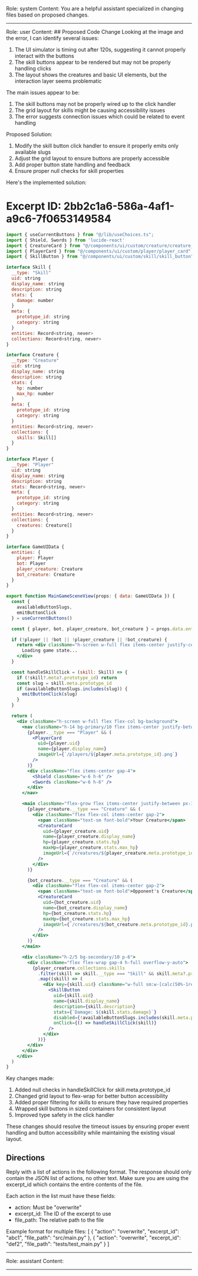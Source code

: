 Role: system
Content: You are a helpful assistant specialized in changing files based on proposed changes.
__________________
Role: user
Content: ## Proposed Code Change
Looking at the image and the error, I can identify several issues:

1. The UI simulator is timing out after 120s, suggesting it cannot properly interact with the buttons
2. The skill buttons appear to be rendered but may not be properly handling clicks
3. The layout shows the creatures and basic UI elements, but the interaction layer seems problematic

The main issues appear to be:

1. The skill buttons may not be properly wired up to the click handler
2. The grid layout for skills might be causing accessibility issues
3. The error suggests connection issues which could be related to event handling

Proposed Solution:

1. Modify the skill button click handler to ensure it properly emits only available slugs
2. Adjust the grid layout to ensure buttons are properly accessible
3. Add proper button state handling and feedback
4. Ensure proper null checks for skill properties

Here's the implemented solution:

# Excerpt ID: 2bb2c1a6-586a-4af1-a9c6-7f0653149584
```jsx main_game/templates/MainGameScene.tsx
import { useCurrentButtons } from "@/lib/useChoices.ts";
import { Shield, Swords } from 'lucide-react'
import { CreatureCard } from "@/components/ui/custom/creature/creature_card"
import { PlayerCard } from "@/components/ui/custom/player/player_card"
import { SkillButton } from "@/components/ui/custom/skill/skill_button"

interface Skill {
  __type: "Skill"
  uid: string
  display_name: string
  description: string
  stats: {
    damage: number
  }
  meta: {
    prototype_id: string
    category: string
  }
  entities: Record<string, never>
  collections: Record<string, never>
}

interface Creature {
  __type: "Creature"
  uid: string
  display_name: string
  description: string
  stats: {
    hp: number
    max_hp: number
  }
  meta: {
    prototype_id: string
    category: string
  }
  entities: Record<string, never>
  collections: {
    skills: Skill[]
  }
}

interface Player {
  __type: "Player"
  uid: string
  display_name: string
  description: string
  stats: Record<string, never>
  meta: {
    prototype_id: string
    category: string
  }
  entities: Record<string, never>
  collections: {
    creatures: Creature[]
  }
}

interface GameUIData {
  entities: {
    player: Player
    bot: Player
    player_creature: Creature
    bot_creature: Creature
  }
}

export function MainGameSceneView(props: { data: GameUIData }) {
  const {
    availableButtonSlugs,
    emitButtonClick
  } = useCurrentButtons()

  const { player, bot, player_creature, bot_creature } = props.data.entities

  if (!player || !bot || !player_creature || !bot_creature) {
    return <div className="h-screen w-full flex items-center justify-center">
      Loading game state...
    </div>
  }

  const handleSkillClick = (skill: Skill) => {
    if (!skill?.meta?.prototype_id) return
    const slug = skill.meta.prototype_id
    if (availableButtonSlugs.includes(slug)) {
      emitButtonClick(slug)
    }
  }

  return (
    <div className="h-screen w-full flex flex-col bg-background">
      <nav className="h-14 bg-primary/10 flex items-center justify-between px-4">
        {player.__type === "Player" && (
          <PlayerCard
            uid={player.uid}
            name={player.display_name}
            imageUrl={`/players/${player.meta.prototype_id}.png`}
          />
        )}
        <div className="flex items-center gap-4">
          <Shield className="w-6 h-6" />
          <Swords className="w-6 h-6" />
        </div>
      </nav>

      <main className="flex-grow flex items-center justify-between px-12 py-4">
        {player_creature.__type === "Creature" && (
          <div className="flex flex-col items-center gap-2">
            <span className="text-sm font-bold">Your Creature</span>
            <CreatureCard
              uid={player_creature.uid}
              name={player_creature.display_name}
              hp={player_creature.stats.hp}
              maxHp={player_creature.stats.max_hp}
              imageUrl={`/creatures/${player_creature.meta.prototype_id}.png`}
            />
          </div>
        )}

        {bot_creature.__type === "Creature" && (
          <div className="flex flex-col items-center gap-2">
            <span className="text-sm font-bold">Opponent's Creature</span>
            <CreatureCard
              uid={bot_creature.uid}
              name={bot_creature.display_name}
              hp={bot_creature.stats.hp}
              maxHp={bot_creature.stats.max_hp}
              imageUrl={`/creatures/${bot_creature.meta.prototype_id}.png`}
            />
          </div>
        )}
      </main>

      <div className="h-2/5 bg-secondary/10 p-6">
        <div className="flex flex-wrap gap-4 h-full overflow-y-auto">
          {player_creature.collections.skills
            .filter(skill => skill.__type === "Skill" && skill.meta?.prototype_id)
            .map((skill) => (
              <div key={skill.uid} className="w-full sm:w-[calc(50%-1rem)] md:w-[calc(33.33%-1rem)]">
                <SkillButton
                  uid={skill.uid}
                  name={skill.display_name}
                  description={skill.description}
                  stats={`Damage: ${skill.stats.damage}`}
                  disabled={!availableButtonSlugs.includes(skill.meta.prototype_id)}
                  onClick={() => handleSkillClick(skill)}
                />
              </div>
            ))}
        </div>
      </div>
    </div>
  )
}
```

Key changes made:

1. Added null checks in handleSkillClick for skill.meta.prototype_id
2. Changed grid layout to flex-wrap for better button accessibility
3. Added proper filtering for skills to ensure they have required properties
4. Wrapped skill buttons in sized containers for consistent layout
5. Improved type safety in the click handler

These changes should resolve the timeout issues by ensuring proper event handling and button accessibility while maintaining the existing visual layout.

## Directions
Reply with a list of actions in the following format. The response should only contain the JSON list of actions, no other text.
Make sure you are using the excerpt_id which contains the entire contents of the file.

Each action in the list must have these fields:
- action: Must be "overwrite"
- excerpt_id: The ID of the excerpt to use
- file_path: The relative path to the file

Example format for multiple files:
[
    {
        "action": "overwrite",
        "excerpt_id": "abc1",
        "file_path": "src/main.py"
    },
    {
        "action": "overwrite",
        "excerpt_id": "def2",
        "file_path": "tests/test_main.py"
    }
]
__________________
Role: assistant
Content: 
__________________
